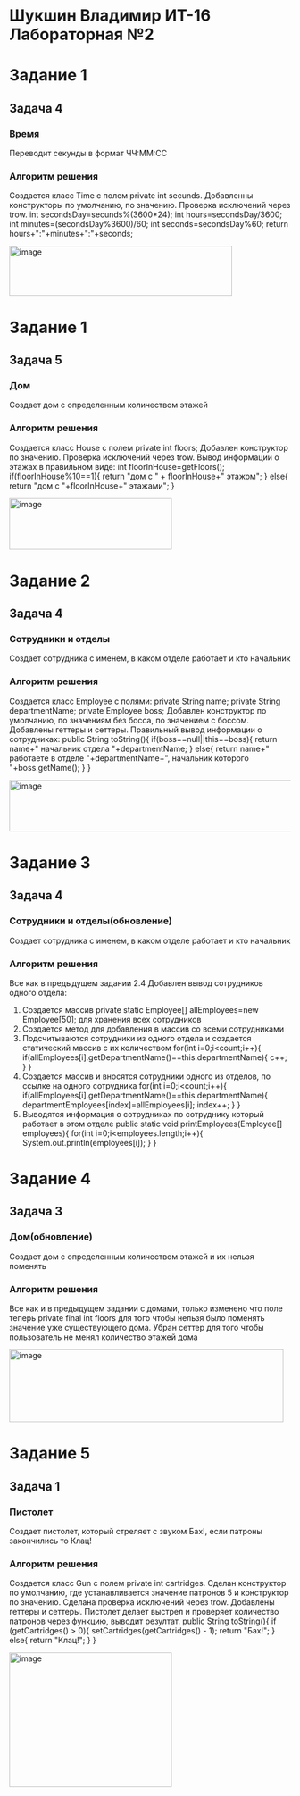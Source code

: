 # Шукшин Владимир ИТ-16 Лабораторная №2

# Задание 1
## Задача 4
### Время
Переводит секунды в формат ЧЧ:ММ:СС
### Алгоритм решения
Создается класс Time с полем private int secunds. Добавленны конструкторы по умолчанию, по значению. 
Проверка исключений через trow.
int secondsDay=secunds%(3600*24);
int hours=secondsDay/3600;
int minutes=(secondsDay%3600)/60;
int seconds=secondsDay%60;
return hours+":"+minutes+":"+seconds;

<img width="399" height="89" alt="image" src="https://github.com/user-attachments/assets/2ad79347-b787-489f-a9c0-f07461c44430" />

# Задание 1
## Задача 5
### Дом
Создает дом с определенным количеством этажей
### Алгоритм решения
Создается класс House c полем private int floors; 
Добавлен конструктор по значению.
Проверка исключений через trow.
Вывод информации о этажах в правильном виде:
int floorInHouse=getFloors();
if(floorInHouse%10==1){
    return "дом с " + floorInHouse+" этажом";
}
else{
    return "дом с "+floorInHouse+" этажами";
}

<img width="291" height="92" alt="image" src="https://github.com/user-attachments/assets/ae736183-87e8-4d02-91ee-cb654a63940d" />

# Задание 2
## Задача 4
### Сотрудники и отделы
Создает сотрудника с именем, в каком отделе работает и кто начальник
### Алгоритм решения
Создается класс Employee с полями:
private String name;
private String departmentName;
private Employee boss;
Добавлен конструктор по умолчанию, по значениям без босса, по значением с боссом.
Добавлены геттеры и сеттеры.
Правильный вывод информации о сотрудниках:
public String toString(){
    if(boss==null||this==boss){
        return name+" начальник отдела "+departmentName;
    }
    else{
        return name+" работаетe в отделе "+departmentName+", начальник которого "+boss.getName();
    }
}

<img width="615" height="92" alt="image" src="https://github.com/user-attachments/assets/af14faa8-5217-4833-9328-e285cd4f9a39" />

# Задание 3
## Задача 4
### Сотрудники и отделы(обновление)
Создает сотрудника с именем, в каком отделе работает и кто начальник
### Алгоритм решения
Все как в предыдущем задании 2.4
Добавлен вывод сотрудников одного отдела:
1. Создается массив private static Employee[] allEmployees=new Employee[50]; для хранения всех сотрудников
2. Создается метод для добавления в массив со всеми сотрудниками
3. Подсчитываются сотрудники из одного отдела и создается статический массив с их количеством
for(int i=0;i<count;i++){
    if(allEmployees[i].getDepartmentName()==this.departmentName){
        c++;
    }
}
5. Создается массив и вносятся сотрудники одного из отделов, по ссылке на одного сотрудника
for(int i=0;i<count;i++){
    if(allEmployees[i].getDepartmentName()==this.departmentName){
        departmentEmployees[index]=allEmployees[i];
        index++;
    }
}
6. Выводятся информация о сотрудниках по сотруднику который работает в этом отделе
public static void printEmployees(Employee[] employees){
    for(int i=0;i<employees.length;i++){
        System.out.println(employees[i]);
    }
}
# Задание 4
## Задача 3
### Дом(обновление)
Создает дом с определенным количеством этажей и их нельзя поменять 
### Алгоритм решения
Все как и в предыдущем задании с домами, только изменено что поле теперь private final int floors для того чтобы нельзя было поменять значение уже существующего дома.
Убран сеттер для того чтобы пользователь не менял количество этажей дома

<img width="491" height="130" alt="image" src="https://github.com/user-attachments/assets/f714d347-7bc5-4abf-805e-c598e9e5806d" />

# Задание 5
## Задача 1
### Пистолет
Создает пистолет, который стреляет с звуком Бах!, если патроны закончились то Клац!
### Алгоритм решения
Создается класс Gun с полем private int cartridges.
Сделан конструктор по умолчанию, где устанавливается значение патронов 5 и конструктор по значению.
Сделана проверка исключений через trow.
Добавлены геттеры и сеттеры.
Пистолет делает выстрел и проверяет количество патронов через функцию, выводит резултат.
public String toString(){
    if (getCartridges() > 0){
        setCartridges(getCartridges() - 1);
        return "Бах!";
    } else{
        return "Клац!";
    }
}

<img width="291" height="241" alt="image" src="https://github.com/user-attachments/assets/b56f1a18-8297-4f76-bffc-8bf9dc3169b3" />
